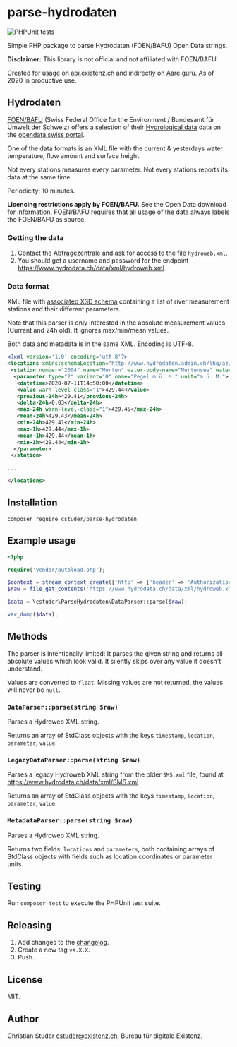 # parse-hydrodaten

![PHPUnit tests](https://github.com/cstuder/parse-hydrodaten/workflows/PHPUnit%20tests/badge.svg)

Simple PHP package to parse Hydrodaten (FOEN/BAFU) Open Data strings.

**Disclaimer:** This library is not official and not affiliated with FOEN/BAFU.

Created for usage on [api.existenz.ch](https://api.existenz.ch) and indirectly on [Aare.guru](https://aare.guru). As of 2020 in productive use.

## Hydrodaten

[FOEN/BAFU](https://www.bafu.admin.ch) (Swiss Federal Office for the Environment / Bundesamt für Umwelt der Schweiz) offers a selection of their [Hydrological data](https://www.hydrodaten.admin.ch) data on the [opendata.swiss portal](https://opendata.swiss/de/organization/bundesamt-fur-umwelt-bafu?keywords_de=gewasser).

One of the data formats is an XML file with the current & yesterdays water temperature, flow amount and surface height.

Not every stations measures every parameter. Not every stations reports its data at the same time.

Periodicity: 10 minutes.

**Licencing restrictions apply by FOEN/BAFU.** See the Open Data download for information. FOEN/BAFU requires that all usage of the data always labels the FOEN/BAFU as source.

### Getting the data

1. Contact the [Abfragezentrale](abfragezentrale@bafu.admin.ch) and ask for access to the file `hydroweb.xml`.
2. You should get a username and password for the endpoint <https://www.hydrodata.ch/data/xml/hydroweb.xml>.

### Data format

XML file with [associated XSD schema](https://www.hydrodaten.admin.ch/lhg/az/xml/hydroweb.xsd) containing a list of river measurement stations and their different parameters.

Note that this parser is only interested in the absolute measurement values (Current and 24h old). It ignores max/min/mean values.

Both data and metadata is in the same XML. Encoding is UTF-8.

```xml
<?xml version='1.0' encoding='utf-8'?>
<locations xmlns:schemaLocation="http://www.hydrodaten.admin.ch/lhg/az/xml/hydroweb.xsd" xmlns:xsi="http://www.w3.org/2001/XMLSchema-instance" export-time="2020-07-11T14:55:36" timezone="GMT+2">
 <station number="2004" name="Murten" water-body-name="Murtensee" water-body-type="lake" easting="575500" northing="197790">
  <parameter type="2" variant="0" name="Pegel m ü. M." unit="m ü. M.">
   <datetime>2020-07-11T14:50:00</datetime>
   <value warn-level-class="1">429.44</value>
   <previous-24h>429.41</previous-24h>
   <delta-24h>0.03</delta-24h>
   <max-24h warn-level-class="1">429.45</max-24h>
   <mean-24h>429.43</mean-24h>
   <min-24h>429.41</min-24h>
   <max-1h>429.44</max-1h>
   <mean-1h>429.44</mean-1h>
   <min-1h>429.44</min-1h>
  </parameter>
 </station>

...

</locations>
```

## Installation

`composer require cstuder/parse-hydrodaten`

## Example usage

```php
<?php

require('vendor/autoload.php');

$context = stream_context_create(['http' => ['header' => 'Authorization: Basic ' . base64_encode("{$username}:{$password}")]]);
$raw = file_get_contents('https://www.hydrodata.ch/data/xml/hydroweb.xml', NULL, $context);

$data = \cstuder\ParseHydrodaten\DataParser::parse($raw);

var_dump($data);
```

## Methods

The parser is intentionally limited: It parses the given string and returns all absolute values which look valid. It silently skips over any value it doesn't understand.

Values are converted to `float`. Missing values are not returned, the values will never be `null`.

### `DataParser::parse(string $raw)`

Parses a Hydroweb XML string.

Returns an array of StdClass objects with the keys `timestamp`, `location`, `parameter`, `value`.

### `LegacyDataParser::parse(string $raw)`

Parses a legacy Hydroweb XML string from the older `SMS.xml` file, found at <https://www.hydrodata.ch/data/xml/SMS.xml>

Returns an array of StdClass objects with the keys `timestamp`, `location`, `parameter`, `value`.

### `MetadataParser::parse(string $raw)`

Parses a Hydroweb XML string.

Returns two fields: `locations` and `parameters`, both containing arrays of StdClass objects with fields such as location coordinates or parameter units.

## Testing

Run `composer test` to execute the PHPUnit test suite.

## Releasing

1. Add changes to the [changelog](CHANGELOG.md).
1. Create a new tag `vX.X.X`.
1. Push.

## License

MIT.

## Author

Christian Studer <cstuder@existenz.ch>, Bureau für digitale Existenz.
